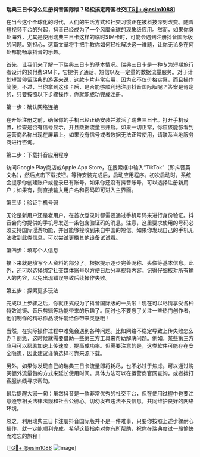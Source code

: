 **瑞典三日卡怎么注册抖音国际版？轻松搞定跨国社交[[TG💪+ @esim1088](https://t.me/s/esim1088)]**

在当今这个全球化的时代，人们的生活方式和社交习惯正在被科技深刻改变。随着短视频平台的兴起，抖音已经成为了一个风靡全球的现象级应用。然而，如果你身处海外，尤其是使用瑞典三日卡这样的临时SIM卡时，可能会遇到注册抖音国际版的问题。别担心，这篇文章将手把手教你如何轻松解决这一难题，让你无论身在何处都能畅享抖音的乐趣。

首先，让我们来了解一下瑞典三日卡的基本情况。瑞典三日卡是一种专为短期旅行者设计的预付费SIM卡，它提供了通话、短信以及一定量的数据流量服务。对于计划短暂停留瑞典的游客来说，这款卡片非常实用，因为它不仅价格实惠，而且操作简便。不过，当你拿到这张卡后，是否能够顺利地注册抖音国际版呢？答案是肯定的，只要按照以下步骤操作，你就能成功完成注册。

第一步：确认网络连接

在开始注册之前，确保你的手机已经正确安装并激活了瑞典三日卡。打开手机设置，检查是否有信号显示，并且数据流量已开启。如果一切正常，你应该能够看到运营商名称出现在屏幕上。如果没有信号或者数据无法正常使用，请联系当地服务商进行咨询。

第二步：下载抖音应用程序

访问Google Play商店或Apple App Store，在搜索框中输入“TikTok”（即抖音英文名），然后点击下载按钮。等待安装完成后，启动应用程序。初次启动时，系统会提示你创建账户或登录已有账号。如果你还没有抖音账号，可以选择注册新用户；如果有，则直接输入用户名和密码即可进入主界面。

第三步：验证手机号码

无论是新用户还是老用户，在首次登录时都需要通过手机号码来进行身份验证。抖音会向你提供的手机号发送一条包含验证码的消息。注意，这里要求使用的号码必须支持国际漫游功能，并且能够接收到来自中国的短信。如果你发现自己的手机无法收到此类信息，可以尝试更换其他设备试试看。

第四步：填写个人信息

接下来就是填写个人资料的部分了。根据提示逐步完善昵称、头像等基本信息。此外，还可以选择绑定社交媒体账号以方便日后分享视频内容。记得仔细核对所有输入的内容，以免出现错误导致后续操作失败。

第五步：探索更多玩法

完成以上步骤之后，你就正式成为了抖音国际版的一员啦！现在可以尽情享受各种特效滤镜、音乐剪辑等功能带来的乐趣了。同时也不要忘了关注一些热门创作者，他们制作的精彩作品或许能给你带来灵感哦！

当然，在实际操作过程中难免会遇到各种问题。比如网络不稳定导致上传失败怎么办？别急，这时候就需要借助一些第三方工具来帮助解决问题。例如，某些第三方应用可以帮助加速上传速度，提高成功率。但需要注意的是，这类软件可能存在安全隐患，因此建议谨慎选择可靠来源下载。

另外，如果你发现自己的瑞典三日卡流量即将耗尽，也不必过于焦虑。可以通过购买额外流量包的方式来延长使用时间。具体方法可以在运营商官网查询，或者拨打客服热线寻求帮助。

最后提醒大家一句：虽然抖音是一款非常优秀的社交平台，但在使用过程中也要注意遵守相关法律法规和社会公德心。切勿发布违法不良信息，共同维护良好的网络环境。

总之，利用瑞典三日卡注册抖音国际版并不是一件难事，只要你按照上述步骤耐心操作，就一定能顺利完成。希望这篇指南对你有所帮助，祝你在瑞典度过一段愉快而难忘的旅程！

[[TG💪+ @esim1088](https://t.me/s/esim1088) ![Image](https://i.postimg.cc/4NQfJmqS/Snipaste-2025-05-13-00-14-12.png)]